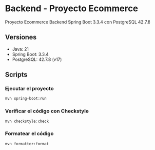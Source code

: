 # Backend - Proyecto Ecommerce

Proyecto Ecommerce Backend Spring Boot 3.3.4 con PostgreSQL 42.7.8

## Versiones

* Java: 21
* Spring Boot: 3.3.4
* PostgreSQL: 42.7.8 (v17)

## Scripts

### Ejecutar el proyecto

```bash
mvn spring-boot:run
```

### Verificar el código con Checkstyle

```bash
mvn checkstyle:check
```

### Formatear el código

```bash
mvn formatter:format
```
